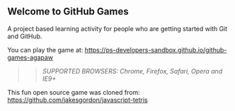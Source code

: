 ## Welcome to GitHub Games

A project based learning activity for people who are getting started with Git and GitHub.

You can play the game at: https://ps-developers-sandbox.github.io/github-games-agapaw

>> _*SUPPORTED BROWSERS*: Chrome, Firefox, Safari, Opera and IE9+_

This fun open source game was cloned from: https://github.com/jakesgordon/javascript-tetris
